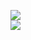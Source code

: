 [![](https://img.shields.io/badge/Made%20With-Github%20Spray-lightgrey.svg?style=for-the-badge&logo=github)](https://github.com/Annihil/github-spray#24262)  
[![](https://i.imgur.com/2DrTn0Z.gif)](https://github.com/Annihil/github-spray)